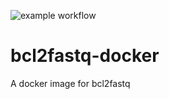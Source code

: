 ![example workflow](https://github.com/eferos93/bcl2fastq-docker/actions/workflows/build-image-and-test.yml/badge.svg)
# bcl2fastq-docker
A docker image for bcl2fastq
